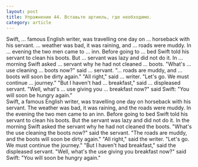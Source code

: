 ```yaml
---
layout: post
title: Упражнение 44. Вставьте артикль, где необходимо.
category: article
---
```

<section class="question">
Swift, ... famous English writer, was travelling one day on ... horseback with his servant. ... weather was bad, it was raining, and ... roads were muddy. In ... evening the two  men came to ... inn. Before going to ... bed Swift told his servant to clean his boots. But ... servant was lazy and did not do it. In
... morning Swift asked ... servant why he had not cleaned ... boots. "What's ... use cleaning ... boots now?" said ... servant. "... roads are muddy, and ... boots will soon be dirty again." "All right," said ... writer. "Let's go. We must continue ... journey." "But I haven't had ... breakfast," said ... displeased servant. "Well, what's ... use giving you ... breakfast now?" said Swift: "You will soon be hungry again."
</section>

<section class="answer">
Swift, a famous English writer, was travelling one day on horseback with his servant. The weather was bad, it was raining, and the roads were muddy. In the evening the two men came to an inn. Before going to bed Swift told his servant to clean his boots. But the servant was lazy and did not do it. In the morning Swift asked the servant why he had not cleaned the boots. "What's the use cleaning the boots now?" said the servant. "The roads are muddy, and the boots will soon be dirty again." "All right," said the writer. "Let's go. We must continue the journey." "But I haven't had breakfast," said the displeased servant. "Well, what's the use giving you breakfast now?" said Swift: "You will soon be hungry again."
</section>